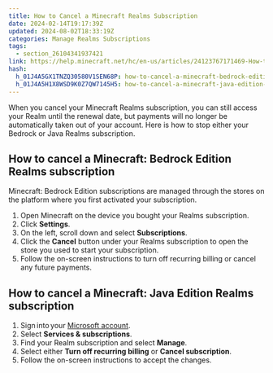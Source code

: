 ```yaml
---
title: How to Cancel a Minecraft Realms Subscription
date: 2024-02-14T19:17:39Z
updated: 2024-08-02T18:33:19Z
categories: Manage Realms Subscriptions
tags:
  - section_26104341937421
link: https://help.minecraft.net/hc/en-us/articles/24123767171469-How-to-Cancel-a-Minecraft-Realms-Subscription
hash:
  h_01J4A5GX1TNZQ30580V1SEN68P: how-to-cancel-a-minecraft-bedrock-edition-realms-subscription
  h_01J4A5H1X8WSD9K0Z7QW7145H5: how-to-cancel-a-minecraft-java-edition-realms-subscription
---
```


When you cancel your Minecraft Realms subscription, you can still access your Realm until the renewal date, but payments will no longer be automatically taken out of your account. Here is how to stop either your Bedrock or Java Realms subscription.

## How to cancel a Minecraft: Bedrock Edition Realms subscription

Minecraft: Bedrock Edition subscriptions are managed through the stores on the platform where you first activated your subscription.  

1.  Open Minecraft on the device you bought your Realms subscription.
2.  Click **Settings**.
3.  On the left, scroll down and select **Subscriptions**.
4.  Click the **Cancel** button under your Realms subscription to open the store you used to start your subscription.
5.  Follow the on-screen instructions to turn off recurring billing or cancel any future payments.

## How to cancel a Minecraft: Java Edition Realms subscription

1.  Sign into your [Microsoft account](https://account.microsoft.com/billing/redeem).
2.  Select **Services & subscriptions**.
3.  Find your Realm subscription and select **Manage**.
4.  Select either **Turn off recurring billing** or **Cancel subscription**.
5.  Follow the on-screen instructions to accept the changes.
